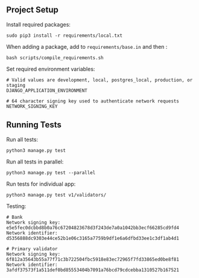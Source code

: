## Project Setup

Install required packages:
```
sudo pip3 install -r requirements/local.txt
```

When adding a package, add to `requirements/base.in` and then :

```
bash scripts/compile_requirements.sh
```

Set required environment variables:
```
# Valid values are development, local, postgres_local, production, or staging
DJANGO_APPLICATION_ENVIRONMENT

# 64 character signing key used to authenticate network requests
NETWORK_SIGNING_KEY
```

## Running Tests

Run all tests:
```
python3 manage.py test
```

Run all tests in parallel:
```
python3 manage.py test --parallel
```

Run tests for individual app:
```
python3 manage.py test v1/validators/
```

Testing:
```
# Bank
Network signing key: e5e5fec0dcbbd8b0a76c67204823678d3f243de7a0a1042bb3ecf66285cd9fd4
Network identifier: d5356888dc9303e44ce52b1e06c3165a7759b9df1e6a6dfbd33ee1c3df1ab4d1

# Primary validator
Network signing key: 6f812a35643b55a77f71c3b722504fbc5918e83ec72965f7fd33865ed0be8f81
Network identifier: 3afdf37573f1a511def0bd85553404b7091a76bcd79cdcebba1310527b167521
```
